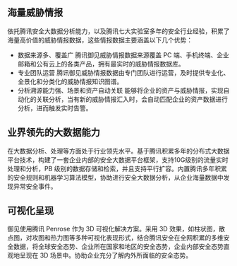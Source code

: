 ## 海量威胁情报
依托腾讯安全大数据分析能力，以及腾讯七大实验室多年的安全行业经验，积累了海量高价值的威胁情报数据，这些情报数据主要涵盖以下几个优势：
- 数据来源多、覆盖广
腾讯御见威胁情报数据来源覆盖 PC 端、手机终端、企业邮箱和公有云上的各类产品，拥有最实时的威胁情报数据库。
- 专业团队运营
腾讯御见威胁情报数据由专门团队进行运营，及时提供专业化、全景化和分类化的威胁情报知识图谱。
- 分析溯源能力强、场景和资产自动关联
能够将企业的资产与威胁情报，实现自动化的关联分析，当有新的威胁情报汇入时，会自动匹配企业的资产数据进行分析，进而触发实时告警。

## 业界领先的大数据能力
在大数据分析、处理等方面处于行业领先水平。基于腾讯积累多年的分布式大数据平台技术，构建了一套企业内部的安全大数据平台框架，支持10G级别的流量实时处理和分析，PB 级别的数据存储和检索，并且支持平行扩容。内置腾讯多年积累的安全规则和机器学习算法模型，协助进行安全大数据分析，从企业海量数据中发现异常安全事件。

## 可视化呈现
御见使用腾讯 Penrose 作为 3D 可视化解决方案。采用 3D 效果，如柱状图，散点图，对攻图和热力图等多种可视化表现形式，结合腾讯安全在全网积累的多维安全数据，将全球安全态势、企业所在国家和地区的安全态势，企业内部安全态势直观地呈现在 3D 场景中。协助企业充分了解内外所面临的安全态势。

